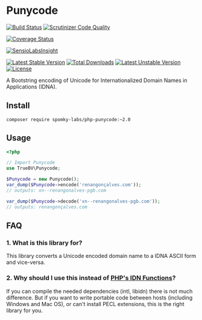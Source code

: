 # Punycode

[![Build Status](https://travis-ci.org/Spomky-Labs/php-punycode.svg)](https://travis-ci.org/Spomky-Labs/php-punycode)
[![Scrutinizer Code Quality](https://scrutinizer-ci.com/g/Spomky-Labs/php-punycode/badges/quality-score.png?b=master)](https://scrutinizer-ci.com/g/Spomky-Labs/php-punycode/?branch=master)

[![Coverage Status](https://coveralls.io/repos/Spomky-Labs/php-punycode/badge.svg?branch=master&service=github)](https://coveralls.io/github/Spomky-Labs/php-punycode?branch=master)

[![SensioLabsInsight](https://insight.sensiolabs.com/projects/d59a9463-ed65-4304-a764-04f62d3fd58c/big.png)](https://insight.sensiolabs.com/projects/d59a9463-ed65-4304-a764-04f62d3fd58c)

[![Latest Stable Version](https://poser.pugx.org/spomky-labs/php-punycode/v/stable.png)](https://packagist.org/packages/spomky-labs/php-punycode)
[![Total Downloads](https://poser.pugx.org/spomky-labs/php-punycode/downloads.png)](https://packagist.org/packages/spomky-labs/php-punycode)
[![Latest Unstable Version](https://poser.pugx.org/spomky-labs/php-punycode/v/unstable.png)](https://packagist.org/packages/spomky-labs/php-punycode)
[![License](https://poser.pugx.org/spomky-labs/php-punycode/license.png)](https://packagist.org/packages/spomky-labs/php-punycode)


A Bootstring encoding of Unicode for Internationalized Domain Names in Applications (IDNA).

## Install

```
composer require spomky-labs/php-punycode:~2.0
```


## Usage

```php
<?php

// Import Punycode
use TrueBV\Punycode;

$Punycode = new Punycode();
var_dump($Punycode->encode('renangonçalves.com'));
// outputs: xn--renangonalves-pgb.com

var_dump($Punycode->decode('xn--renangonalves-pgb.com'));
// outputs: renangonçalves.com
```


## FAQ

### 1. What is this library for?

This library converts a Unicode encoded domain name to a IDNA ASCII form and vice-versa.


### 2. Why should I use this instead of [PHP's IDN Functions](http://php.net/manual/en/ref.intl.idn.php)?

If you can compile the needed dependencies (intl, libidn) there is not much difference.
But if you want to write portable code between hosts (including Windows and Mac OS), or can't install PECL extensions, this is the right library for you.
